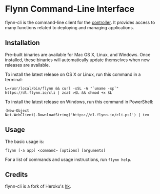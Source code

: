 # Flynn Command-Line Interface

flynn-cli is the command-line client for the [controller](/controller). It provides
access to many functions related to deploying and managing applications.

## Installation

Pre-built binaries are available for Mac OS X, Linux, and Windows. Once
installed, these binaries will automatically update themselves when new releases
are available.

To install the latest release on OS X or Linux, run this command in a terminal:

```text
L=/usr/local/bin/flynn && curl -sSL -A "`uname -sp`" https://dl.flynn.io/cli | zcat >$L && chmod +x $L
```

To install the latest release on Windows, run this command in PowerShell:

```text
(New-Object Net.WebClient).DownloadString('https://dl.flynn.io/cli.ps1') | iex
```


## Usage

The basic usage is:

```text
flynn [-a app] <command> [options] [arguments]
```

For a list of commands and usage instructions, run `flynn help`.

## Credits

flynn-cli is a fork of Heroku's [hk](https://github.com/heroku/hk).
